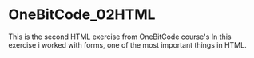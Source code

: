 # OneBitCode_02HTML
This is the second HTML exercise from OneBitCode course's
In this exercise i worked with forms, one of the most important things in HTML.

